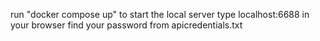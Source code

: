 run "docker compose up" to start the local server
type localhost:6688 in your browser
find your password from apicredentials.txt